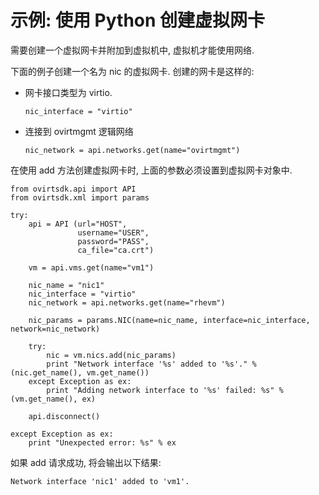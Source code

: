 # 示例: 使用 Python 创建虚拟网卡

需要创建一个虚拟网卡并附加到虚拟机中, 虚拟机才能使用网络.

下面的例子创建一个名为 nic 的虚拟网卡. 创建的网卡是这样的:

-   网卡接口类型为 virtio.

                    
        nic_interface = "virtio"
                    
                  

-   连接到 ovirtmgmt 逻辑网络

                    
        nic_network = api.networks.get(name="ovirtmgmt")
                    
                  

在使用 add 方法创建虚拟网卡时, 上面的参数必须设置到虚拟网卡对象中.

            
    from ovirtsdk.api import API
    from ovirtsdk.xml import params

    try:
        api = API (url="HOST",
                   username="USER",
                   password="PASS",
                   ca_file="ca.crt")

        vm = api.vms.get(name="vm1")

        nic_name = "nic1"
        nic_interface = "virtio"
        nic_network = api.networks.get(name="rhevm")

        nic_params = params.NIC(name=nic_name, interface=nic_interface, network=nic_network)

        try:
            nic = vm.nics.add(nic_params)
            print "Network interface '%s' added to '%s'." % (nic.get_name(), vm.get_name())
        except Exception as ex:
            print "Adding network interface to '%s' failed: %s" % (vm.get_name(), ex)

        api.disconnect()

    except Exception as ex:
        print "Unexpected error: %s" % ex
            
          

如果 add 请求成功, 将会输出以下结果:

    Network interface 'nic1' added to 'vm1'.
          

